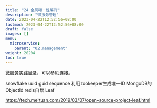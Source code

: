 ```yaml
---
title: "24 全局唯一性编码"
description: "微服务管理"
date: 2023-04-22T12:52:56+08:00
lastmod: 2023-04-22T12:52:56+08:00
draft: false
images: []
menu:
  microservice:
    parent: "02.management"
weight: 20204
toc: true
---
```


[微服务实践目录](https://www.jianshu.com/p/f3d5a02757f1)，可以参见连接。

snowflake
uuid
guid
sequence
利用zookeeper生成唯一ID
MongoDB的ObjectId
redis自增
Leaf


https://tech.meituan.com/2019/03/07/open-source-project-leaf.html
